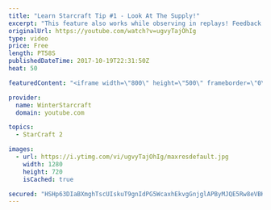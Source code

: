 ```yaml
---
title: "Learn Starcraft Tip #1 - Look At The Supply!"
excerpt: "This feature also works while observing in replays! Feedback and tip suggestions are appreciated :)"
originalUrl: https://youtube.com/watch?v=ugvyTajOhIg
type: video
price: Free
length: PT58S
publishedDateTime: 2017-10-19T22:31:50Z
heat: 50

featuredContent: "<iframe width=\"800\" height=\"500\" frameborder=\"0\" src=\"https://www.youtube.com/embed/ugvyTajOhIg\" allow=\"accelerometer; autoplay; encrypted-media; gyroscope; picture-in-picture\" allowfullscreen></iframe>"

provider:
  name: WinterStarcraft
  domain: youtube.com

topics:
  - StarCraft 2

images:
  - url: https://i.ytimg.com/vi/ugvyTajOhIg/maxresdefault.jpg
    width: 1280
    height: 720
    isCached: true

secured: "HSHp63DIaBXmghTscUIskuT9gnIdPG5WcaxhEkvgGnjglAPByMJQE5Rw8eVBKs4pYM0wRO74TH0DJmA+zLTB6kZn8C0F9af5BEZ4YVJD25VmHTm3oyLfys4r287GZ9XPBEQvouwmgbGSvuNYZ3rK9qIjDW7bTl8Bx8E8sQkPwEA4bxLncoSwiH3Fv3+j4jY3KwLBz17igCqYZs9WyZwBdL7iaUL2j6O6F9jD6G3/i5ZWT21EGbSgYbbMhKFXbb/AMFj6Utbrw1iR/gu8ctxt8YL8L9YBG1NqpJIsIF9eKtcvjl3F8LxnTPTpuRX72H/4c5XdrEWuleO2yf2F1SMnSSy65D/MfU2NRfXNQNq+cQCVSs2kFAjH4amEaHcppxs66cnE6Sfa3v9LJQq3YHaONu1N/1JC+LlnM1f4BUsInsM=;z8yRSvzRBtDRtNjlbKusNA=="
---
```


